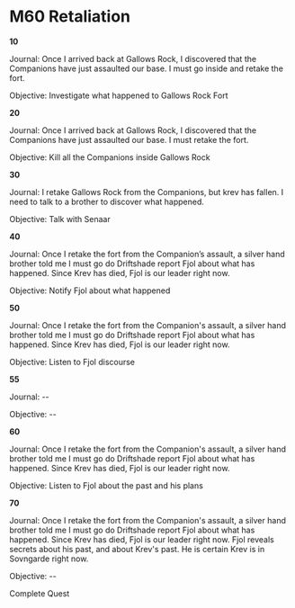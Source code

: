 # M60 Retaliation

**10**

Journal:
Once I arrived back at Gallows Rock, I discovered that the Companions have just assaulted our base. I must go inside and retake the fort.

Objective: 
Investigate what happened to Gallows Rock Fort

**20**

Journal:
Once I arrived back at Gallows Rock, I discovered that the Companions have just assaulted our base. I must retake the fort.

Objective: 
Kill all the Companions inside Gallows Rock

**30**

Journal:
I retake Gallows Rock from the Companions, but krev has fallen. I need to talk to a brother to discover what happened.  

Objective:
Talk with Senaar

**40**

Journal:
Once I retake the fort from the Companion’s assault, a silver hand brother told me I must go do Driftshade report Fjol about what has happened. Since Krev has died, Fjol is our leader right now. 

Objective: 
Notify Fjol about what happened

**50**

Journal:
Once I retake the fort from the Companion's assault, a silver hand brother told me I must go do Driftshade report Fjol about what has happened. Since Krev has died, Fjol is our leader right now. 

Objective: 
Listen to Fjol discourse

**55**

Journal: -- 

Objective: --

**60**

Journal:
Once I retake the fort from the Companion's assault, a silver hand brother told me I must go do Driftshade report Fjol about what has happened. Since Krev has died, Fjol is our leader right now. 

Objective: 
Listen to Fjol about the past and his plans

**70**

Journal:
Once I retake the fort from the Companion's assault, a silver hand brother told me I must go do Driftshade report Fjol about what has happened. Since Krev has died, Fjol is our leader right now. Fjol reveals secrets about his past, and about Krev's past. He is certain Krev is in Sovngarde right now.

Objective: --

Complete Quest

